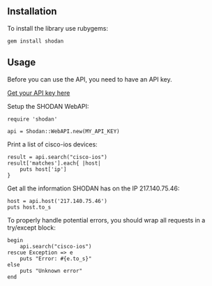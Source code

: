 ## Installation

To install the library use rubygems:

	gem install shodan

## Usage

Before you can use the API, you need to have an API key.

[Get your API key here](http://www.shodanhq.com/api_doc)

Setup the SHODAN WebAPI:

	require 'shodan'
	
	api = Shodan::WebAPI.new(MY_API_KEY)

Print a list of cisco-ios devices:

	result = api.search("cisco-ios")
	result['matches'].each{ |host|
		puts host['ip']
	}

Get all the information SHODAN has on the IP 217.140.75.46:

	host = api.host('217.140.75.46')
	puts host.to_s

To properly handle potential errors, you should wrap all requests in a try/except block:

	begin
		api.search("cisco-ios")
	rescue Exception => e
		puts "Error: #{e.to_s}"
	else
		puts "Unknown error"
	end
